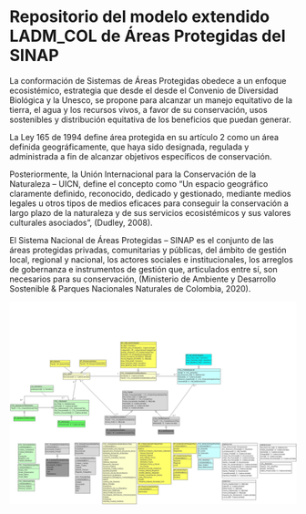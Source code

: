 
# Repositorio del modelo extendido LADM_COL de Áreas Protegidas del SINAP

La conformación de Sistemas de Áreas Protegidas obedece a un enfoque ecosistémico, estrategia que desde el desde el Convenio de Diversidad Biológica y la Unesco, se propone para alcanzar un manejo equitativo de la tierra, el agua y los recursos vivos, a favor de su conservación, usos sostenibles y distribución equitativa de los beneficios que puedan generar.

La Ley 165 de 1994 define área protegida en su artículo 2 como un área definida geográficamente, que haya sido designada, regulada y administrada a fin de alcanzar objetivos específicos de conservación. 

Posteriormente, la Unión Internacional para la Conservación de la Naturaleza – UICN, define el concepto como “Un espacio geográfico claramente definido, reconocido, dedicado y gestionado, mediante medios legales u otros tipos de medios eficaces para conseguir la conservación a largo plazo de la naturaleza y de sus servicios ecosistémicos y sus valores culturales asociados”, (Dudley, 2008). 

El Sistema Nacional de Áreas Protegidas – SINAP es el conjunto de las áreas protegidas privadas, comunitarias y públicas, del ámbito de gestión local, regional y nacional, los actores sociales e institucionales, los arreglos de gobernanza e instrumentos de gestión que, articulados entre sí, son necesarios para su conservación, (Ministerio de Ambiente y Desarrollo Sostenible & Parques Nacionales Naturales de Colombia, 2020). 

<img src="MODELO\Diagrama.jpeg">

